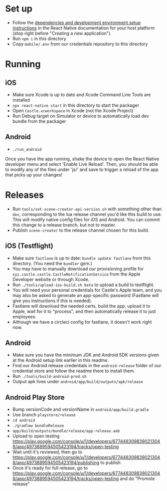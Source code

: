 # Set up

- Follow the [dependencies and development environment setup instructions](https://reactnative.dev/docs/environment-setup) in the React Native documentation for your host platform (stop right before "Creating a new application").
- Run `npm i` in this directory
- Copy `mobile/.env` from our credentials repository to this directory

# Running

## iOS

- Make sure Xcode is up to date and Xcode Command Line Tools are installed
- `npx react-native start` in this directory to start the packager
- Open `Castle.xcworkspace` in Xcode (not the Xcode Project)
- Run Debug target on Simulator or device to automatically load dev bundle from the packager

## Android

- `./run_android`

Once you have the app running, shake the device to open the React Native developer menu and select 'Enable Live Reload'. Then, you should be able to modify any of the files under 'js/' and save to trigger a reload of the app that picks up your changes!

# Releases

- Run `tools/set-scene-creator-api-version.sh` with something other than `dev`, corresponding to the lua release channel you'd like this build to use. This will modify native config files for iOS and Android. You can commit this change to a release branch, but not to master.
- Publish `scene-creator` to the release channel chosen for this build.

## iOS (Testflight)

- Make sure `fastlane` is up to date: `bundle update fastlane` from this directory. (You need the `bundler` gem.)
- You may have to manually download our provisioning profile for `xyz.castle.castle.CastleNotificationService` from the Apple Developer website or through Xcode.
- Run `./tools/upload-ios-build.sh beta` to upload a build to testflight.
- You will need your personal credentials for Castle's Apple team, and you may also be asked to generate an app-specific password (Fastlane will give you instructions if this is needed).
- Fastlane will download the needed certs, build the app, upload it to Apple, wait for it to "process", and then automatically release it to just employees.
- Although we have a circleci config for fastlane, it doesn't work right now.

## Android

- Make sure you have the minimum JDK and Android SDK versions given at the Android setup link earlier in this readme.
- Find our Android release credentials in the `android-release` folder of our credential store and follow the readme there to install them.
- Run `./tools/build-android-prod.sh`
- Output apk lives under `android/app/build/outputs/apk/release`

## Android Play Store

- Bump versionCode and versionName in `android/app/build.gradle`
- Use branch `playstore/release`
- `cd android`
- `./gradlew bundleRelease`
- `app/build/outputs/bundle/release/app-release.aab`
- Upload to open testing https://play.google.com/console/u/1/developers/6774483098390213048/app/4973889594505423194/tracks/open-testing
- Wait until it's reviewed, then go to https://play.google.com/console/u/1/developers/6774483098390213048/app/4973889594505423194/publishing to publish
- Once it's ready for full release, go to https://play.google.com/console/u/1/developers/6774483098390213048/app/4973889594505423194/tracks/open-testing and do "Promote release"
